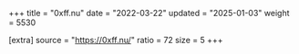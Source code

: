 +++
title = "0xff.nu"
date = "2022-03-22"
updated = "2025-01-03"
weight = 5530

[extra]
source = "https://0xff.nu/"
ratio = 72
size = 5
+++
